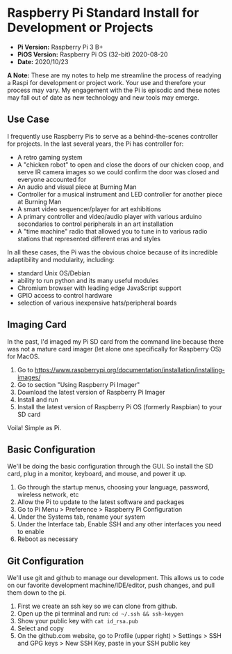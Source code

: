 # Raspberry Pi Standard Install for Development or Projects

* **Pi Version:** Raspberry Pi 3 B+
* **PiOS Version:** Raspberry Pi OS (32-bit) 2020-08-20
* **Date:** 2020/10/23

**A Note:** These are my notes to help me streamline the process of readying a Raspi for development or project work. Your use and therefore your process may vary. My engagement with the Pi is episodic and these notes may fall out of date as new technology and new tools may emerge.

## Use Case

I frequently use Raspberry Pis to serve as a behind-the-scenes controller for projects. In the last several years, the Pi has controller for:

* A retro gaming system
* A "chicken robot" to open and close the doors of our chicken coop, and serve IR camera images so we could confirm the door was closed and everyone accounted for
* An audio and visual piece at Burning Man
* Controller for a musical instrument and LED controller for another piece at Burning Man
* A smart video sequencer/player for art exhibitions
* A primary controller and video/audio player with various arduino secondaries to control peripherals in an art installation
* A "time machine" radio that allowed you to tune in to various radio stations that represented different eras and styles

In all these cases, the Pi was the obvious choice because of its incredible adaptibility and modularity, including:

* standard Unix OS/Debian
* ability to run python and its many useful modules
* Chromium browser with leading edge JavaScript support
* GPIO access to control hardware
* selection of various inexpensive hats/peripheral boards

## Imaging Card

In the past, I'd imaged my Pi SD card from the command line because there was not a mature card imager (let alone one specifically for Raspberry OS) for MacOS.

1. Go to https://www.raspberrypi.org/documentation/installation/installing-images/
2. Go to section "Using Raspberry Pi Imager"
3. Download the latest version of Raspberry Pi Imager
4. Install and run
5. Install the latest version of Raspberry Pi OS (formerly Raspbian) to your SD card

Voila! Simple as Pi.

## Basic Configuration

We'll be doing the basic configuration through the GUI. So install the SD card, plug in a monitor, keyboard, and mouse, and power it up.

1. Go through the startup menus, choosing your language, password, wireless network, etc
1. Allow the Pi to update to the latest software and packages
1. Go to Pi Menu > Preference > Raspberry Pi Configuration
1. Under the Systems tab, rename your system
1. Under the Interface tab, Enable SSH and any other interfaces you need to enable
1. Reboot as necessary

## Git Configuration

We'll use git and github to manage our development. This allows us to code on our favorite development machine/IDE/editor, push changes, and pull them down to the pi. 

1. First we create an ssh key so we can clone from github.
  1. Open up the pi terminal and run:
    `cd ~/.ssh && ssh-keygen`
  1. Show your public key with
    `cat id_rsa.pub`
  1. Select and copy
  1. On the github.com website, go to Profile (upper right) > Settings > SSH and GPG keys > New SSH Key, paste in your SSH public key
  
  

